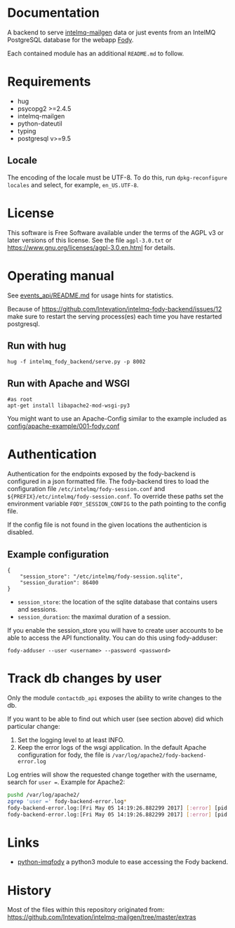 # Documentation
A backend to serve
[intelmq-mailgen](https://github.com/Intevation/intelmq-mailgen)
data or just events from an IntelMQ PostgreSQL database
for the webapp [Fody](https://github.com/intevation/intelmq-fody).


Each contained module has an additional `README.md` to follow.

# Requirements
 * hug
 * psycopg2 >=2.4.5
 * intelmq-mailgen
 * python-dateutil
 * typing
 * postgresql v>=9.5

## Locale

The encoding of the locale must be UTF-8.
To do this, run `dpkg-reconfigure locales` and select, for example, `en_US.UTF-8`.

# License
This software is Free Software available under the terms of
the AGPL v3 or later versions of this license.
See the file `agpl-3.0.txt` or https://www.gnu.org/licenses/agpl-3.0.en.html
for details.

# Operating manual

See [events_api/README.md](events_api/README.md) for usage hints for statistics.

Because of https://github.com/Intevation/intelmq-fody-backend/issues/12
make sure to restart the serving process(es) each time you have
restarted postgresql.

## Run with hug
```
hug -f intelmq_fody_backend/serve.py -p 8002
```


## Run with Apache and WSGI
```
#as root
apt-get install libapache2-mod-wsgi-py3
```

You might want to use an Apache-Config similar to the example included as
[config/apache-example/001-fody.conf](config/apache-example/001-fody.conf)

# Authentication
Authentication for the endpoints exposed by the fody-backend is configured in a json formatted file. The fody-backend tires to load the configuration file `/etc/intelmq/fody-session.conf` and `${PREFIX}/etc/intelmq/fody-session.conf`. To override these paths set the environment variable `FODY_SESSION_CONFIG` to the path pointing to the config file.

If the config file is not found in the given locations the authenticion is disabled.

## Example configuration

```
{
	"session_store": "/etc/intelmq/fody-session.sqlite",
	"session_duration": 86400
}
```

* `session_store`: the location of the sqlite database that contains users and sessions.
* `session_duration`: the maximal duration of a session.

If you enable the session_store you will have to create user accounts to be able to access the API functionality. You can do this using fody-adduser:
```
fody-adduser --user <username> --password <password>
```

# Track db changes by user
Only the module `contactdb_api` exposes the ability to write changes to the db.

If you want to be able to find out which user (see section above) did which particular change:
 1. Set the logging level to at least INFO.
 2. Keep the error logs of the wsgi application. In the default Apache configuration for fody, the file is `/var/log/apache2/fody-backend-error.log`

Log entries will show the requested change
together with the username, search for
`user =`. Example for Apache2:

```sh
pushd /var/log/apache2/
zgrep 'user =' fody-backend-error.log*
fody-backend-error.log:[Fri May 05 14:19:26.882299 2017] [:error] [pid 2075] 2017-05-05 14:19:26,882 contactdb_api.contactdb_api.serve INFO - Got commit_object = {'orgs': [{'comment': 'Testing', 'first_handle': '', 'name': 'Intevation', 'sector_id': None, 'contacts': [], 'ti_handle': '', 'ripe_org_hdl': '', 'asns': []}], 'commands': ['create']}; user = 'bernhard.reiter'
fody-backend-error.log:[Fri May 05 14:19:26.882299 2017] [:error] [pid 2075] 2017-05-05 14:19274,179 contactdb_api.contactdb_api.serve INFO - Commit successful, results = [('create', 126)]; user = 'bernhard.reiter'
```

# Links
* [python-imqfody](https://github.com/3c7/python-imqfody) a python3 module
  to ease accessing the Fody backend.

# History
Most of the files within this repository originated from:
https://github.com/Intevation/intelmq-mailgen/tree/master/extras
